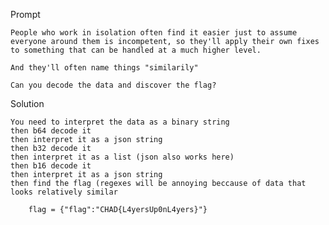 Prompt 
	
	People who work in isolation often find it easier just to assume everyone around them is incompetent, so they'll apply their own fixes to something that can be handled at a much higher level.  
	
	And they'll often name things "similarily"  
	
	Can you decode the data and discover the flag?  
	
Solution 

	You need to interpret the data as a binary string
	then b64 decode it
	then interpret it as a json string 
	then b32 decode it 
	then interpret it as a list (json also works here)
	then b16 decode it 
	then interpret it as a json string 
	then find the flag (regexes will be annoying beccause of data that looks relatively similar
	
	    flag = {"flag":"CHAD{L4yersUp0nL4yers}"}